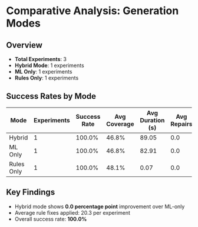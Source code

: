 # Comparative Analysis: Generation Modes

## Overview

- **Total Experiments**: 3
- **Hybrid Mode**: 1 experiments
- **ML Only**: 1 experiments
- **Rules Only**: 1 experiments

## Success Rates by Mode

| Mode | Experiments | Success Rate | Avg Coverage | Avg Duration (s) | Avg Repairs |
|------|-------------|--------------|--------------|------------------|-------------|
| Hybrid | 1 | 100.0% | 46.8% | 89.05 | 0.0 |
| ML Only | 1 | 100.0% | 46.8% | 82.91 | 0.0 |
| Rules Only | 1 | 100.0% | 48.1% | 0.07 | 0.0 |

## Key Findings

- Hybrid mode shows **0.0 percentage point** improvement over ML-only
- Average rule fixes applied: 20.3 per experiment
- Overall success rate: **100.0%**
